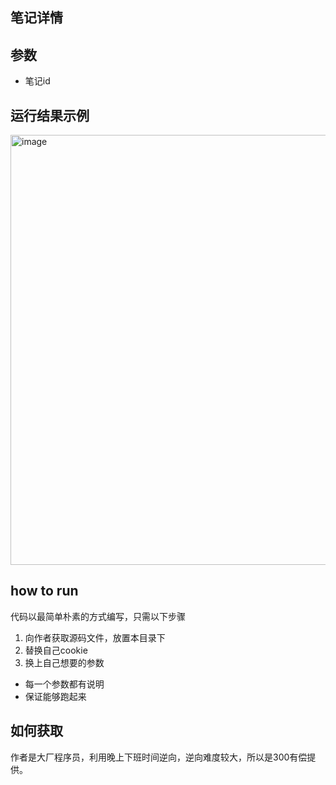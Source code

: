 ## 笔记详情

## 参数
- 笔记id

## 运行结果示例
<img width="688" alt="image" src="https://github.com/wang-zhiyang/xhscrawl/assets/55040284/0dae4465-950c-445d-ab5b-a27796c00d1a">

## how to run
代码以最简单朴素的方式编写，只需以下步骤
1. 向作者获取源码文件，放置本目录下
2. 替换自己cookie
3. 换上自己想要的参数

- 每一个参数都有说明
- 保证能够跑起来

## 如何获取
作者是大厂程序员，利用晚上下班时间逆向，逆向难度较大，所以是300有偿提供。
